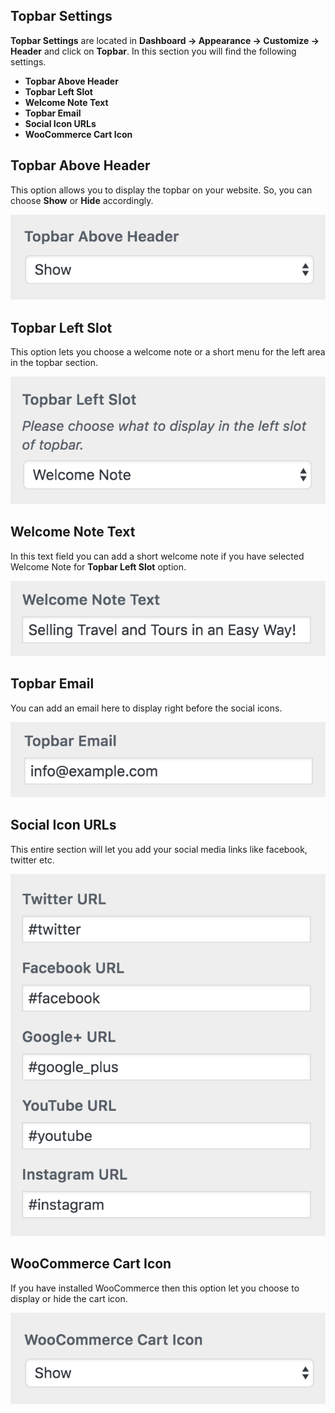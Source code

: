 ## Topbar Settings

**Topbar Settings** are located in **Dashboard &rarr; Appearance &rarr; Customize &rarr; Header** and click on **Topbar**. In this section you will find the following settings.

- **Topbar Above Header**
- **Topbar Left Slot**
- **Welcome Note Text**
- **Topbar Email**
- **Social Icon URLs**
- **WooCommerce Cart Icon**

## Topbar Above Header

This option allows you to display the topbar on your website. So, you can choose **Show** or **Hide** accordingly.

![Top Bar](../img/header/topbar-above-header.png)

## Topbar Left Slot

This option lets you choose a welcome note or a short menu for the left area in the topbar section.

![Top Bar](../img/header/topbar-left-slot.png)

## Welcome Note Text

In this text field you can add a short welcome note if you have selected Welcome Note for **Topbar Left Slot** option.

![Top Bar](../img/header/welcome-note-text.png)

## Topbar Email

You can add an email here to display right before the social icons.

![Top Bar](../img/header/topbar-email.png)

## Social Icon URLs

This entire section will let you add your social media links like facebook, twitter etc.

![Top Bar](../img/header/social-icons.png)

## WooCommerce Cart Icon

If you have installed WooCommerce then this option let you choose to display or hide the cart icon.

![Top Bar](../img/header/woocommerce-cart.png)